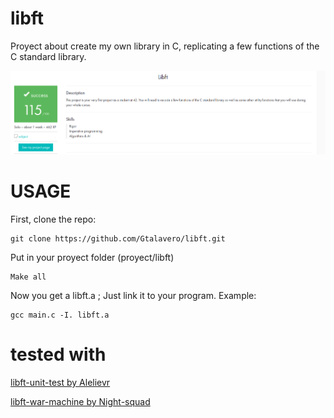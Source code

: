 # libft
Proyect about create my own library in C, replicating a few functions of the C standard library.

![MARK](https://raw.githubusercontent.com/Gtalavero/libft/master/assets/success115.png)

# USAGE
First, clone the repo:

    git clone https://github.com/Gtalavero/libft.git

Put in your proyect folder (proyect/libft)

    Make all

Now you get a libft.a ; Just link it to your program. Example: 

    gcc main.c -I. libft.a
    
# tested with
[libft-unit-test by Alelievr](https://github.com/alelievr/libft-unit-test)

[libft-war-machine by Night-squad](https://github.com/Night-squad/libft-war-machine-v2019)
